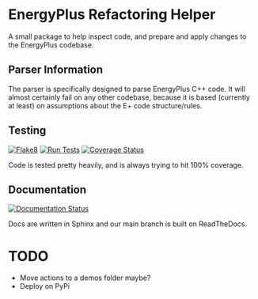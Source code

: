 # EnergyPlus Refactoring Helper
A small package to help inspect code, and prepare and apply changes to the EnergyPlus codebase.

## Parser Information
The parser is specifically designed to parse EnergyPlus C++ code.
It will almost certainly fail on any other codebase, because it is based (currently at least) on assumptions about the E+ code structure/rules.

## Testing
[![Flake8](https://github.com/Myoldmopar/EnergyPlusRefactorHelper/actions/workflows/flake8.yml/badge.svg)](https://github.com/Myoldmopar/EnergyPlusRefactorHelper/actions/workflows/flake8.yml)
[![Run Tests](https://github.com/Myoldmopar/EnergyPlusRefactorHelper/actions/workflows/test.yml/badge.svg)](https://github.com/Myoldmopar/EnergyPlusRefactorHelper/actions/workflows/test.yml)
[![Coverage Status](https://coveralls.io/repos/github/Myoldmopar/EnergyPlusRefactorHelper/badge.svg?branch=PackageUpdates)](https://coveralls.io/github/Myoldmopar/EnergyPlusRefactorHelper?branch=PackageUpdates)

Code is tested pretty heavily, and is always trying to hit 100% coverage.

## Documentation
[![Documentation Status](https://readthedocs.org/projects/energyplusrefactorhelper/badge/?version=latest)](https://energyplusrefactorhelper.readthedocs.io/en/latest/?badge=latest)

Docs are written in Sphinx and our main branch is built on ReadTheDocs.

# TODO
- Move actions to a demos folder maybe?
- Deploy on PyPi

